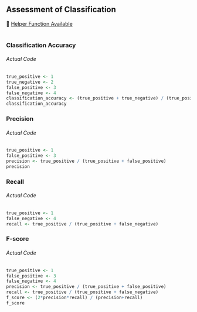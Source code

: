## Assessment of Classification
:white_heart: [Helper Function Available](../../[SC]-Predictive-Analytics/[SC]-Linear-&-Logistic-Regression/[HF]-Assessment-of-Classification.md)</br></br>
### Classification Accuracy
###### Actual Code
```r
true_positive <- 1
true_negative <- 2
false_positive <- 3
false_negative <- 4
classification_accuracy <- (true_positive + true_negative) / (true_positive + true_negative + false_positive + false_negative)
classification_accuracy
```
### Precision
###### Actual Code
```r
true_positive <- 1
false_positive <- 3
precision <- true_positive / (true_positive + false_positive)
precision
```
### Recall
###### Actual Code
```r
true_positive <- 1
false_negative <- 4
recall <- true_positive / (true_positive + false_negative)
```
### F-score
###### Actual Code
```r
true_positive <- 1
false_positive <- 3
false_negative <- 4
precision <- true_positive / (true_positive + false_positive)
recall <- true_positive / (true_positive + false_negative)
f_score <- (2*precision*recall) / (precision+recall)
f_score
```
